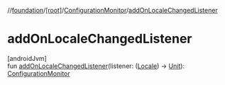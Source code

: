 //[foundation](../../../index.md)/[[root]](../index.md)/[ConfigurationMonitor](index.md)/[addOnLocaleChangedListener](add-on-locale-changed-listener.md)

# addOnLocaleChangedListener

[androidJvm]\
fun [addOnLocaleChangedListener](add-on-locale-changed-listener.md)(listener: ([Locale](https://developer.android.com/reference/kotlin/java/util/Locale.html)) -&gt; [Unit](https://kotlinlang.org/api/core/kotlin-stdlib/kotlin/-unit/index.html)): [ConfigurationMonitor](index.md)